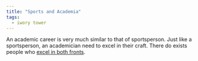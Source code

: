 ```yaml
---
title: "Sports and Academia"
tags:
  - iwory tower
---
```


An academic career is very much similar to that of sportsperson. Just like a sportsperson, an academician need to excel in their craft. There do exists people who [excel in both fronts](https://sites.math.rutgers.edu/~sdmiller/Cryptanalysis-of-the-NFL-Schedule.html/).
